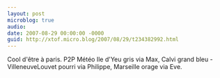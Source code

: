 ```yaml
---
layout: post
microblog: true
audio: 
date: 2007-08-29 00:00:00 -0000
guid: http://xtof.micro.blog/2007/08/29/t234382992.html
---
```

Cool d'être à paris. P2P Météo Ile d'Yeu gris via Max, Calvi grand bleu - VilleneuveLouvet pourri via Philippe, Marseille orage via Eve.
